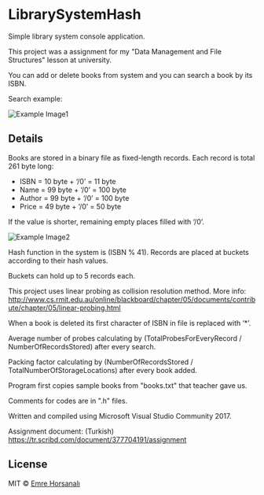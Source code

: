 # LibrarySystemHash
Simple library system console application.

This project was a assignment for my "Data Management and File Structures" lesson at university.

You can add or delete books from system and you can search a book by its ISBN.

Search example:

![Example Image1](https://image.ibb.co/d4mzYc/Search_Isbn_SS.png "Example Image1")

## Details

Books are stored in a binary file as fixed-length records. Each record is total 261 byte long:

 - ISBN = 10 byte + ‘/0’ = 11 byte
 - Name = 99 byte + ‘/0’ = 100 byte
 - Author = 99 byte + ‘/0’ = 100 byte
 - Price = 49 byte + ‘/0’ = 50 byte

If the value is shorter, remaining empty places filled with ‘/0’.

![Example Image2](https://image.ibb.co/m4iDtc/Binary_File_SS.png "Example Image2")

Hash function in the system is (ISBN % 41).
Records are placed at buckets according to their hash values.

Buckets can hold up to 5 records each.

This project uses linear probing as collision resolution method.
More info: http://www.cs.rmit.edu.au/online/blackboard/chapter/05/documents/contribute/chapter/05/linear-probing.html

When a book is deleted its first character of ISBN in file is replaced with ‘*’.

Average number of probes calculating by (TotalProbesForEveryRecord / NumberOfRecordsStored) after every search.

Packing factor calculating by (NumberOfRecordsStored / TotalNumberOfStorageLocations) after every book added.

Program first copies sample books from "books.txt" that teacher gave us.

Comments for codes are in ".h" files.

Written and compiled using Microsoft Visual Studio Community 2017.

Assignment document: (Turkish)
https://tr.scribd.com/document/377704191/assignment
## License
MIT © [Emre Horsanalı](mailto:emrehorsanali@outlook.com)
